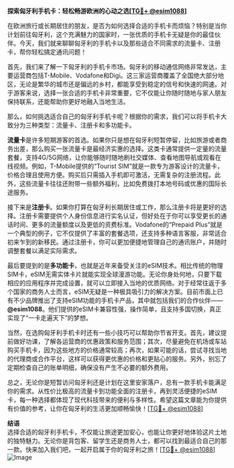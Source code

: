 **探索匈牙利手机卡：轻松畅游欧洲的心动之选[[TG💪+ @esim1088](https://t.me/s/esim1088)]**

在欧洲旅行或长期居住的朋友，是否为如何选择合适的手机卡而烦恼？特别是当你计划前往匈牙利，这个充满魅力的国家时，一张优质的手机卡无疑是你的最佳伙伴。今天，我们就来聊聊匈牙利的手机卡以及那些适合不同需求的流量卡、注册卡，帮你轻松搞定通讯问题！

首先，我们来了解一下匈牙利的手机卡市场。匈牙利的移动通信网络非常发达，主要运营商包括T-Mobile、Vodafone和Digi。这三家运营商覆盖了全国绝大部分地区，无论是繁华的城市还是偏远的乡村，都能享受到稳定的信号和快速的网速。对于游客来说，选择一张合适的手机卡非常重要，它不仅能让你随时随地与家人朋友保持联系，还能帮助你更好地融入当地生活。

那么，如何挑选适合自己的匈牙利手机卡呢？根据你的需求，我们可以将手机卡大致分为三种类型：流量卡、注册卡和多功能卡。

**流量卡**是许多短期游客的首选。如果你只是想在匈牙利短暂停留，比如旅游或者商务出差，那么购买一张流量卡是最经济实惠的选择。这类卡通常提供一定量的流量套餐，支持4G/5G网络，让你能够随时随地刷社交媒体、查看地图导航或观看在线视频。例如，T-Mobile提供的“Tourist SIM”就是一款专为游客设计的流量卡，价格合理且使用方便。购买后只需插入手机即可激活，无需复杂的注册流程。此外，这些流量卡往往还附带一些额外福利，比如免费拨打本地号码或优惠的国际长途服务。

接下来是**注册卡**。如果你打算在匈牙利长期居住或工作，那么注册卡将是更好的选择。注册卡需要提供个人身份信息进行实名认证，但好处在于你可以享受更长的通话时间、更多的流量额度以及更低的资费标准。Vodafone的“Prepaid Plus”就是一个典型的例子，它不仅提供了丰富的套餐选项，还支持多种语言客服，非常适合初来乍到的新移民。通过注册卡，你可以更加便捷地管理自己的通讯账户，并随时调整套餐以满足实际需求。

最后要提到的是**多功能卡**，也就是近年来备受关注的eSIM技术。相比传统的物理SIM卡，eSIM无需实体卡片就能实现全球漫游功能。无论你身处何地，只要下载相应的应用程序并完成设置，就可以立即接入当地的优质网络。对于经常往返于多个国家的商务人士而言，eSIM无疑是一种极具吸引力的解决方案。目前市面上已有不少品牌推出了支持eSIM功能的手机卡产品，其中就包括我们的合作伙伴——**@esim1088**。他们提供的eSIM卡兼容性强，操作简单，且支持多国切换，真正实现了“一卡走遍天下”的梦想。

当然，在选购匈牙利手机卡时还有一些小技巧可以帮助你节省开支。首先，建议提前做好功课，了解各运营商的优惠政策和服务范围；其次，尽量避免在机场或车站购买手机卡，因为这些地方的价格通常较高；再次，如果可能的话，尝试寻找当地的代理商或合作平台，这样可以获得更优惠的价格和更贴心的服务。另外，别忘了定期检查自己的账单明细，确保没有产生不必要的额外费用。

总之，无论你是短暂访问匈牙利还是计划在这里安家落户，总有一款手机卡能满足你的需求。从性价比极高的流量卡到功能全面的注册卡，再到灵活便捷的eSIM卡，每一种选择都体现了现代科技带来的便利与多样性。希望这篇文章能为你提供有价值的参考，让你在匈牙利的生活更加顺畅愉快！[[TG💪+ @esim1088](https://t.me/s/esim1088)]

**结语**  
选择合适的匈牙利手机卡，不仅能让旅途更加安心，也能让你更好地体验这片土地的独特魅力。无论你是背包客、留学生还是商务人士，都可以找到最适合自己的那一款。快来加入我们吧，一起开启属于你的匈牙利之旅！[[TG💪+ @esim1088](https://t.me/s/esim1088)]  
![Image](https://i.postimg.cc/4NQfJmqS/Snipaste-2025-05-13-00-14-12.png)